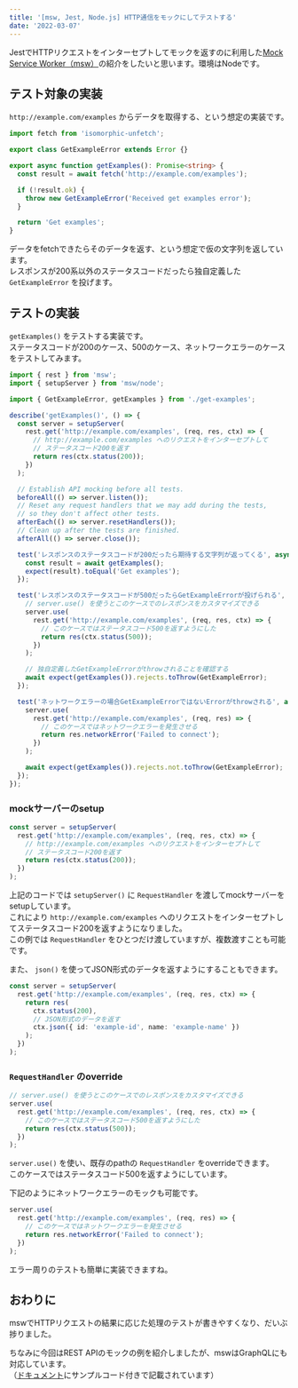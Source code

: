 ```yaml
---
title: '[msw, Jest, Node.js] HTTP通信をモックにしてテストする'
date: '2022-03-07'
---
```

JestでHTTPリクエストをインターセプトしてモックを返すのに利用した[Mock Service Worker（msw）](https://mswjs.io/ )の紹介をしたいと思います。環境はNodeです。  

## テスト対象の実装
`http://example.com/examples` からデータを取得する、という想定の実装です。   

```ts
import fetch from 'isomorphic-unfetch';

export class GetExampleError extends Error {}

export async function getExamples(): Promise<string> {
  const result = await fetch('http://example.com/examples');

  if (!result.ok) {
    throw new GetExampleError('Received get examples error');
  }

  return 'Get examples';
}
```

データをfetchできたらそのデータを返す、という想定で仮の文字列を返しています。  
レスポンスが200系以外のステータスコードだったら独自定義した `GetExampleError` を投げます。 

## テストの実装
`getExamples()` をテストする実装です。  
ステータスコードが200のケース、500のケース、ネットワークエラーのケースをテストしてみます。

```ts
import { rest } from 'msw';
import { setupServer } from 'msw/node';

import { GetExampleError, getExamples } from './get-examples';

describe('getExamples()', () => {
  const server = setupServer(
    rest.get('http://example.com/examples', (req, res, ctx) => {
      // http://example.com/examples へのリクエストをインターセプトして
      // ステータスコード200を返す
      return res(ctx.status(200));
    })
  );

  // Establish API mocking before all tests.
  beforeAll(() => server.listen());
  // Reset any request handlers that we may add during the tests,
  // so they don't affect other tests.
  afterEach(() => server.resetHandlers());
  // Clean up after the tests are finished.
  afterAll(() => server.close());

  test('レスポンスのステータスコードが200だったら期待する文字列が返ってくる', async () => {
    const result = await getExamples();
    expect(result).toEqual('Get examples');
  });

  test('レスポンスのステータスコードが500だったらGetExampleErrorが投げられる', async () => {
    // server.use() を使うとこのケースでのレスポンスをカスタマイズできる
    server.use(
      rest.get('http://example.com/examples', (req, res, ctx) => {
        // このケースではステータスコード500を返すようにした
        return res(ctx.status(500));
      })
    );

    // 独自定義したGetExampleErrorがthrowされることを確認する
    await expect(getExamples()).rejects.toThrow(GetExampleError);
  });

  test('ネットワークエラーの場合GetExampleErrorではないErrorがthrowされる', async () => {
    server.use(
      rest.get('http://example.com/examples', (req, res) => {
        // このケースではネットワークエラーを発生させる
        return res.networkError('Failed to connect');
      })
    );

    await expect(getExamples()).rejects.not.toThrow(GetExampleError);
  });
});
```

### mockサーバーのsetup
```ts
const server = setupServer(
  rest.get('http://example.com/examples', (req, res, ctx) => {
    // http://example.com/examples へのリクエストをインターセプトして
    // ステータスコード200を返す
    return res(ctx.status(200));
  })
);
```

上記のコードでは `setupServer()` に `RequestHandler` を渡してmockサーバーをsetupしています。  
これにより `http://example.com/examples` へのリクエストをインターセプトしてステータスコード200を返すようになりました。  
この例では `RequestHandler` をひとつだけ渡していますが、複数渡すことも可能です。

また、 `json()` を使ってJSON形式のデータを返すようにすることもできます。

```ts
const server = setupServer(
  rest.get('http://example.com/examples', (req, res, ctx) => {
    return res(
      ctx.status(200),
      // JSON形式のデータを返す
      ctx.json({ id: 'example-id', name: 'example-name' })
    );
  })
);
```

### `RequestHandler` のoverride
```ts
// server.use() を使うとこのケースでのレスポンスをカスタマイズできる
server.use(
  rest.get('http://example.com/examples', (req, res, ctx) => {
    // このケースではステータスコード500を返すようにした
    return res(ctx.status(500));
  })
);
```

`server.use()` を使い、既存のpathの `RequestHandler` をoverrideできます。  
このケースではステータスコード500を返すようにしています。

下記のようにネットワークエラーのモックも可能です。

```ts
server.use(
  rest.get('http://example.com/examples', (req, res) => {
    // このケースではネットワークエラーを発生させる
    return res.networkError('Failed to connect');
  })
);
```

エラー周りのテストも簡単に実装できますね。  

## おわりに
mswでHTTPリクエストの結果に応じた処理のテストが書きやすくなり、だいぶ捗りました。  

ちなみに今回はREST APIのモックの例を紹介しましたが、mswはGraphQLにも対応しています。  
（[ドキュメント](https://mswjs.io/docs/getting-started/mocks/graphql-api)にサンプルコード付きで記載されています）   
